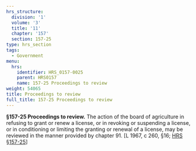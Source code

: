 ```yaml
---
hrs_structure:
  division: '1'
  volume: '3'
  title: '11'
  chapter: '157'
  section: 157-25
type: hrs_section
tags:
  - Government
menu:
  hrs:
    identifier: HRS_0157-0025
    parent: HRS0157
    name: 157-25 Proceedings to review
weight: 54065
title: Proceedings to review
full_title: 157-25 Proceedings to review
---
```

**§157-25 Proceedings to review.** The action of the board of agriculture in refusing to grant or renew a license, or in revoking or suspending a license, or in conditioning or limiting the granting or renewal of a license, may be reviewed in the manner provided by chapter 91\. [L 1967, c 260, §16; [HRS §157-25](/title-11/chapter-157/section-157-25/)]